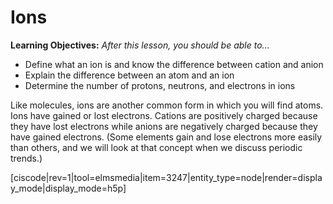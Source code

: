 <div style="float:right;margin:auto"><ebook-button title="Ions and Molecules" link="https://genchem.science.psu.edu/01-3-ions-and-molecules"></ebook-button></div>

# Ions

**Learning Objectives:** _After this lesson, you should be able to…_

* Define what an ion is and know the difference between cation and anion
* Explain the difference between an atom and an ion
* Determine the number of protons, neutrons, and electrons in ions

Like molecules, ions are another common form in which you will find atoms.  Ions have gained or lost electrons.  Cations are positively charged because they have lost electrons while anions are negatively charged because they have gained electrons.  (Some elements gain and lose electrons more easily than others, and we will look at that concept when we discuss periodic trends.) 


[ciscode|rev=1|tool=elmsmedia|item=3247|entity_type=node|render=display_mode|display_mode=h5p]

 



